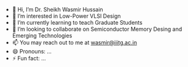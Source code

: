 - 👋 Hi, I’m Dr. Sheikh Wasmir Hussain
- 👀 I’m interested in Low-Power VLSI Design
- 🌱 I’m currently learning to teach Graduate Students 
- 💞️ I’m looking to collaborate on Semiconductor Memory Desing and Emerging Technologies
- 📫 You may reach out to me at wasmir@iiitg.ac.in
- 😄 Pronouns: ...
- ⚡ Fun fact: ...

<!---
wasmir123/wasmir123 is a ✨ special ✨ repository because its `README.md` (this file) appears on your GitHub profile.
You can click the Preview link to take a look at your changes.
--->
